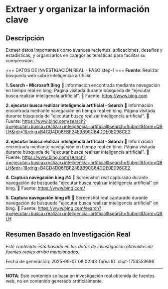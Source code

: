 # Extraer y organizar la información clave

## Descripción
Extraer datos importantes como avances recientes, aplicaciones, desafíos y estadísticas, y organizarlos en categorías temáticas para facilitar su comprensión.



=== DATOS DE INVESTIGACIÓN REAL - PASO step-1 ===
**Fuente**: Realizar búsqueda web sobre inteligencia artificial


**1. Search - Microsoft Bing**
   📄 Información encontrada mediante navegación en tiempo real en bing. Página visitada durante búsqueda de "ejecutar busca realizar inteligencia artificial".
   🔗 Fuente: https://www.bing.com


**2. ejecutar busca realizar inteligencia artificial - Search**
   📄 Información encontrada mediante navegación en tiempo real en bing. Página visitada durante búsqueda de "ejecutar busca realizar inteligencia artificial".
   🔗 Fuente: https://www.bing.com/search?q=ejecutar+busca+realizar+inteligencia+artificial&search=Submit&form=QBLH&rdr=1&rdrig=B4CD4D06FBF24E9B90C64DDE0E096CE2


**3. ejecutar busca realizar inteligencia artificial - Search**
   📄 Información encontrada mediante navegación en tiempo real en bing. Página visitada durante búsqueda de "ejecutar busca realizar inteligencia artificial".
   🔗 Fuente: https://www.bing.com/search?q=ejecutar+busca+realizar+inteligencia+artificial&search=Submit&form=QBLH&rdr=1&rdrig=B4CD4D06FBF24E9B90C64DDE0E096CE2


**4. Captura navegación bing #4**
   📄 Screenshot real capturado durante navegación de búsqueda "ejecutar busca realizar inteligencia artificial" en bing.
   🔗 Fuente: https://www.bing.com/


**5. Captura navegación bing #5**
   📄 Screenshot real capturado durante navegación de búsqueda "ejecutar busca realizar inteligencia artificial" en bing.
   🔗 Fuente: https://www.bing.com/search?q=ejecutar+busca+realizar+inteligencia+artificial&search=Submit&form=QBLH



## Resumen Basado en Investigación Real
*Este contenido está basado en los datos de investigación obtenidos de fuentes reales arriba mencionadas.*

Fecha de generación: 2025-08-07 08:02:43
Tarea ID: chat-1754553686

---
**NOTA**: Este contenido se basa en investigación real obtenida de fuentes web, no en contenido generado artificialmente.
